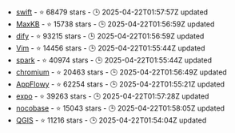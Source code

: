 - [swift](https://github.com/swiftlang/swift) - ⭐ 68479 stars - 🕒 2025-04-22T01:57:57Z updated
- [MaxKB](https://github.com/1Panel-dev/MaxKB) - ⭐ 15738 stars - 🕒 2025-04-22T01:56:59Z updated
- [dify](https://github.com/langgenius/dify) - ⭐ 93215 stars - 🕒 2025-04-22T01:56:59Z updated
- [Vim](https://github.com/VSCodeVim/Vim) - ⭐ 14456 stars - 🕒 2025-04-22T01:55:44Z updated
- [spark](https://github.com/apache/spark) - ⭐ 40974 stars - 🕒 2025-04-22T01:55:44Z updated
- [chromium](https://github.com/chromium/chromium) - ⭐ 20463 stars - 🕒 2025-04-22T01:56:49Z updated
- [AppFlowy](https://github.com/AppFlowy-IO/AppFlowy) - ⭐ 62254 stars - 🕒 2025-04-22T01:55:21Z updated
- [expo](https://github.com/expo/expo) - ⭐ 39263 stars - 🕒 2025-04-22T01:57:28Z updated
- [nocobase](https://github.com/nocobase/nocobase) - ⭐ 15043 stars - 🕒 2025-04-22T01:58:05Z updated
- [QGIS](https://github.com/qgis/QGIS) - ⭐ 11216 stars - 🕒 2025-04-22T01:54:04Z updated
